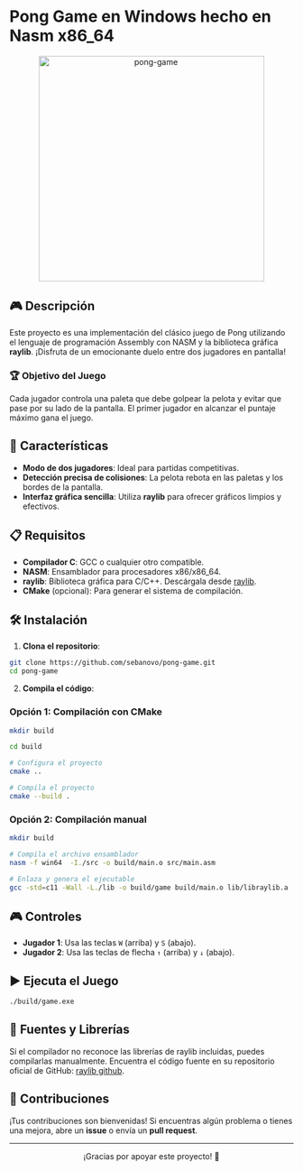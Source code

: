 
# Pong Game en Windows hecho en Nasm x86_64

<div align="center"> 
  <img src="https://github.com/user-attachments/assets/dfcfd32a-726f-4372-885c-9145cddc1165" alt="pong-game" width="400">
</div>

## 🎮 Descripción

Este proyecto es una implementación del clásico juego de Pong utilizando el lenguaje de programación Assembly con NASM y la biblioteca gráfica **raylib**. ¡Disfruta de un emocionante duelo entre dos jugadores en pantalla!

### 🏆 Objetivo del Juego

Cada jugador controla una paleta que debe golpear la pelota y evitar que pase por su lado de la pantalla. El primer jugador en alcanzar el puntaje máximo gana el juego.

## 🚀 Características

- **Modo de dos jugadores**: Ideal para partidas competitivas.
- **Detección precisa de colisiones**: La pelota rebota en las paletas y los bordes de la pantalla.
- **Interfaz gráfica sencilla**: Utiliza **raylib** para ofrecer gráficos limpios y efectivos.

## 📋 Requisitos

- **Compilador C**: GCC o cualquier otro compatible.
- **NASM**: Ensamblador para procesadores x86/x86_64.
- **raylib**: Biblioteca gráfica para C/C++. Descárgala desde [raylib](https://www.raylib.com/).
- **CMake** (opcional): Para generar el sistema de compilación.

## 🛠️ Instalación

1. **Clona el repositorio**:

```bash
git clone https://github.com/sebanovo/pong-game.git
cd pong-game
```

2. **Compila el código**:

### Opción 1: Compilación con CMake

```bash
mkdir build

cd build

# Configura el proyecto
cmake ..

# Compila el proyecto
cmake --build .
```

### Opción 2: Compilación manual

```bash
mkdir build

# Compila el archivo ensamblador
nasm -f win64  -I./src -o build/main.o src/main.asm

# Enlaza y genera el ejecutable
gcc -std=c11 -Wall -L./lib -o build/game build/main.o lib/libraylib.a -lopengl32 -lgdi32 -lkernel32 -lwinmm
```

## 🎮 Controles

- **Jugador 1**: Usa las teclas `W` (arriba) y `S` (abajo).
- **Jugador 2**: Usa las teclas de flecha `↑` (arriba) y `↓` (abajo).

## ▶️ Ejecuta el Juego

```bash
./build/game.exe
```

## 📂 Fuentes y Librerías

Si el compilador no reconoce las librerías de raylib incluidas, puedes compilarlas manualmente. Encuentra el código fuente en su repositorio oficial de GitHub: [raylib github](https://github.com/raysan5/raylib/releases/tag/5.5).

## 🤝 Contribuciones

¡Tus contribuciones son bienvenidas! Si encuentras algún problema o tienes una mejora, abre un **issue** o envía un **pull request**.

---

<div align="center">
  ¡Gracias por apoyar este proyecto! 🚀
</div>
